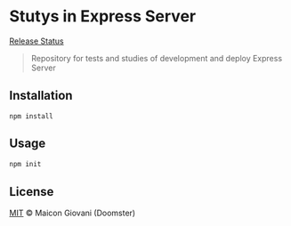 # Stutys in Express Server

[Release Status](https://github.com/doomsterinc/weatherin/releases)

> Repository for tests and studies of development and deploy Express Server

## Installation

```console
npm install
```

## Usage

```sh
npm init
```

## License

[MIT](https://github.com/doomsterinc/licenses/blob/master/MIT-LICENSE.md) &copy; Maicon Giovani (Doomster)
